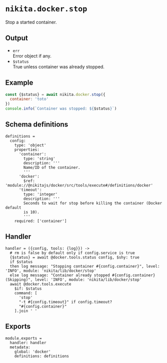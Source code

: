 
# `nikita.docker.stop`

Stop a started container.

## Output

* `err`   
  Error object if any.
* `$status`   
  True unless container was already stopped.

## Example

```js
const {$status} = await nikita.docker.stop({
  container: 'toto'
})
console.info(`Container was stopped: ${$status}`)
```

## Schema definitions

    definitions =
      config:
        type: 'object'
        properties:
          'container':
            type: 'string'
            description: '''
            Name/ID of the container.
            '''
          'docker':
            $ref: 'module://@nikitajs/docker/src/tools/execute#/definitions/docker'
          'timeout':
            type: 'integer'
            description: '''
            Seconds to wait for stop before killing the container (Docker default
            is 10).
            '''
        required: ['container']

## Handler

    handler = ({config, tools: {log}}) ->
      # rm is false by default only if config.service is true
      {$status} = await @docker.tools.status config, $shy: true
      if $status
      then log message: "Stopping container #{config.container}", level: 'INFO', module: 'nikita/lib/docker/stop'
      else log message: "Container already stopped #{config.container} (Skipping)", level: 'INFO', module: 'nikita/lib/docker/stop'
      await @docker.tools.execute
        $if: $status
        command: [
          'stop'
          "-t #{config.timeout}" if config.timeout?
          "#{config.container}"
        ].join ' '

## Exports

    module.exports =
      handler: handler
      metadata:
        global: 'docker'
        definitions: definitions

